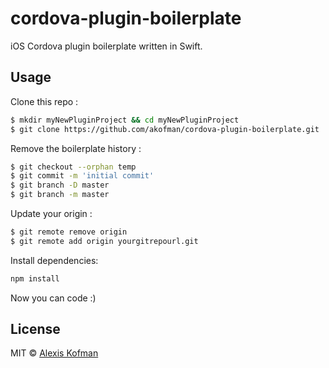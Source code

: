 # cordova-plugin-boilerplate

iOS Cordova plugin boilerplate written in Swift.

## Usage

Clone this repo :
```sh
$ mkdir myNewPluginProject && cd myNewPluginProject
$ git clone https://github.com/akofman/cordova-plugin-boilerplate.git .
```

Remove the boilerplate history :
```sh
$ git checkout --orphan temp
$ git commit -m 'initial commit'
$ git branch -D master
$ git branch -m master
```

Update your origin :
```sh
$ git remote remove origin
$ git remote add origin yourgitrepourl.git
```

Install dependencies:
```sh
npm install 
```

Now you can code :)

## License

MIT © [Alexis Kofman](http://twitter.com/alexiskofman)
